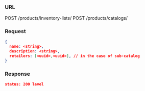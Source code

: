 ### URL

POST /products/inventory-lists/
POST /products/catalogs/

### Request

```json
{
  name: <string>,
  description: <string>,
  retailers: [<uuid>,<uuid>], // in the case of sub-catalog
}
```

### Response

```json
status: 200 level
```

